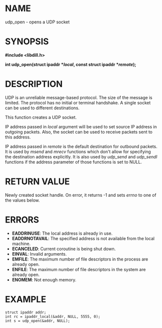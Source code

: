 # NAME

udp_open - opens a UDP socket

# SYNOPSIS

**#include &lt;libdill.h>**

**int udp_open(struct ipaddr **\*_local_**, const struct ipaddr **\*_remote_**);**

# DESCRIPTION

UDP is an unreliable message-based protocol. The size of the message is limited. The protocol has no initial or terminal handshake. A single socket can be used to different destinations.

This function creates a UDP socket.

IP address passed in _local_ argument will be used to set source IP address in outgoing packets. Also, the socket can be used to receive packets sent to this address.

IP address passed in _remote_ is the default destination for outbound packets. It is used by _msend_ and _mrecv_ functions which don't allow for specifying the destination address explicitly. It is also used by _udp_send_ and _udp_sendl_ functions if the address parameter of those functions is set to NULL.

# RETURN VALUE

Newly created socket handle. On error, it returns -1 and sets _errno_ to one of the values below.

# ERRORS

* **EADDRINUSE**: The local address is already in use.
* **EADDRNOTAVAIL**: The specified address is not available from the local machine.
* **ECANCELED**: Current coroutine is being shut down.
* **EINVAL**: Invalid arguments.
* **EMFILE**: The maximum number of file descriptors in the process are already open.
* **ENFILE**: The maximum number of file descriptors in the system are already open.
* **ENOMEM**: Not enough memory.

# EXAMPLE

```
struct ipaddr addr;
int rc = ipaddr_local(&addr, NULL, 5555, 0);
int s = udp_open(&addr, NULL);
```
